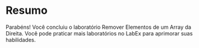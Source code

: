 # Resumo

Parabéns! Você concluiu o laboratório Remover Elementos de um Array da Direita. Você pode praticar mais laboratórios no LabEx para aprimorar suas habilidades.
